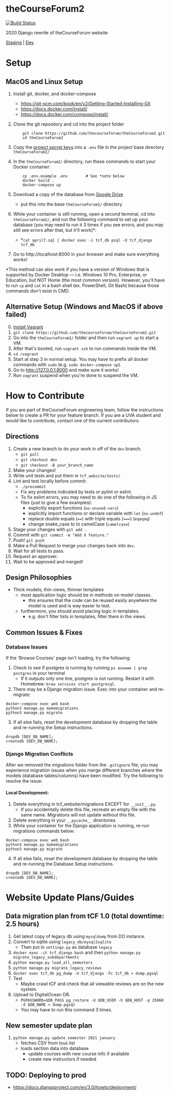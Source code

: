 
# theCourseForum2
[![Build Status](https://travis-ci.com/thecourseforum/theCourseForum2.svg?branch=master)](https://travis-ci.com/thecourseforum/theCourseForum2)

2020 Django rewrite of theCourseForum website

[Staging](http://thecourseforum-staging.herokuapp.com/) | [Dev](http://thecourseforum-dev.herokuapp.com/)

# Setup
## MacOS and Linux Setup
1. Install git, docker, and docker-compose
    - https://git-scm.com/book/en/v2/Getting-Started-Installing-Git
    - https://docs.docker.com/install/
    - https://docs.docker.com/compose/install/
2. Clone the git repository and cd into the project folder
    ```
        git clone https://github.com/thecourseforum/theCourseForum2.git
        cd theCourseForum2
    ```
3. Copy the [project secret keys](https://docs.google.com/document/d/1HsuJOf-5oZljQK_k02CQhFbqw1q-pD_1-mExvyC1TV0/edit?usp=sharing) into a `.env` file in the project base directory `theCourseForum2/`
4. In the `theCourseForum2/` directory, run these commands to start your Docker container:
    ```
        cp .env.example .env        # See *note below
        docker build .
        docker-compose up
    ```
5. Download a copy of the database from [Google Drive](https://drive.google.com/open?id=1ubiiOj-jfzoBKaMK6pFEkFXdSqMuD-22)
    - put this into the base `theCourseForum2/` directory
6. While your container is still running, open a second terminal, cd into `theCourseForum2/`, and run the following command to set up your database (you may need to run it 3 times if you see errors, and you may still see errors after that, but it'll work)\*:

    - \*`cat april7.sql | docker exec -i tcf_db psql -U tcf_django tcf_db`
7. Go to http://localhost:8000 in your browser and make sure everything works!

\*This method can also work if you have a version of Windows that is supported by Docker Desktop — i.e. Windows 10 Pro, Enterprise, or Education, but NOT Home (the most common version). However, you'll have to run `cp` and `cat` in a bash shell (ex. PowerShell, Git Bash) because those commands don't exist in CMD.

## Alternative Setup (Windows and MacOS if above failed)
0. [Install Vagrant](https://www.vagrantup.com/intro/getting-started/install.html)
1. `git clone https://github.com/thecourseforum/theCourseForum2.git`
2. Go into the `theCourseForum2/` folder and then run `vagrant up` to start a VM.
3. After that's booted, run `vagrant ssh` to run commands inside the VM.
4. `cd /vagrant`
5. Start at step 3 in normal setup. You may have to prefix all docker commands with `sudo` (e.g. `sudo docker-compose up`).
6. Go to http://127.0.0.1:8000 and make sure it works!
7. Run `vagrant` suspend when you're done to suspend the VM.


# How to Contribute
If you are part of theCourseForum engineering team, follow the instructions below to create a PR for your feature branch. If you are a UVA student and would like to contribute, contact one of the current contributors.

## Directions
1. Create a new branch to do your work in off of the `dev` branch.
    - `git pull`
    - `git checkout dev`
    - `git checkout -B your_branch_name`
2. Make your changes!
3. Write unit tests and put them in `tcf_website/tests/`
4. Lint and test locally before commit:
    - `./precommit`
    - Fix any problems indicated by tests or pylint or eslint.
    - To fix eslint errors, you may need to do one of the following in JS files (just to give a few examples):
      - explicitly export functions (`no-unused-vars`)
      - explicitly import functions or declare variable with `let` (`no-undef`)
      - replace double equals (`==`) with triple equals (`===`) (`eqeqeq`)
      - change snake_case to to camelCase (`camelcase`)
4. Stage your changes with `git add .`
5. Commit with `git commit -m "Add X feature."`
6. Push! `git push`
7. Make a Pull Request to merge your changes back into `dev`.
8. Wait for all tests to pass.
9. Request an approver.
10. Wait to be approved and merged!

## Design Philosophies
- Thick models, thin views, thinner templates
    - most application logic should be in methods on model classes.
        - this ensures that the code can be reused easily anywhere the model is used and is way easier to test.
    - furthermore, you should avoid placing logic in templates.
        - e.g. don't filter lists in templates, filter them in the views.


## Common Issues & Fixes

### Database Issues
If the 'Browse Courses' page isn't loading, try the following:
1. Check to see if postgres is running by running `ps auxwww | grep postgres` in your terminal
    - If it outputs only one line, postgres is not running. Restart it with Homebrew: `brew services start postgresql`.
2. There may be a Django migration issue. Exec into your container and re-migrate:
```
docker-compose exec web bash
python3 manage.py makemigrations
python3 manage.py migrate
```
3. If all else fails, reset the development database by dropping the table and re-running the Setup instructions.
```
dropdb [DEV_DB_NAME];
createdb [DEV_DB_NAME];
```

### Django Migration Conflicts
After we removed the migrations folder from the `.gitignore` file, you may experience migration issues when you merge different branches where the models (database tables/columns) have been modified. Try the following to resolve the issue:

#### Local Development:
1. Delete everything in tcf_website/migrations EXCEPT for `__init__.py`.
    - If you accidentally delete this file, recreate an empty file with the same name. Migrations will not update without this file.
2. Delete everything in your `__pycache__` directories
3. While your container for the Django application is running, re-run migrations commands below:
```
docker-compose exec web bash
python3 manage.py makemigrations
python3 manage.py migrate
```
4. If all else fails, reset the development database by dropping the table and re-running the Database Setup instructions.
```
dropdb [DEV_DB_NAME];
createdb [DEV_DB_NAME];
```


# Website Update Plans/Guides

## Data migration plan from tCF 1.0 (total downtime: 2.5 hours)
1. Get latest copy of legacy db using `mysqldump` from DO instance.
2. Convert to sqlite using `legacy_db/mysql2sqlite`
    - Then put in `settings.py` as database `legacy`
3. `docker exec -it tcf_django bash` and then `python manage.py migrate_legacy_subdepartments`
4. `python manage.py load_all_semesters`
5. `python manage.py migrate_legacy_reviews`
6. `docker exec tcf_db pg_dump -U tcf_django -Fc tcf_db > dump.pgsql`
7. Test
    - Maybe crawl tCF and check that all viewable reviews are on the new system.
8. Upload to DigitalOcean DB.
    - `PGPASSWORD=$DB_PASS pg_restore -U $DB_USER -h $DB_HOST -p 25060 -d $DB_NAME < dump.pgsql`
    - You may have to run this command 3 times.

## New semester update plan
1. `python manage.py update_semester 2021 january`
    - fetches CSV from lous list
    - loads section data into database
        - update courses with new course info if available
        - create new instructors if needed

## TODO: Deploying to prod
- https://docs.djangoproject.com/en/3.0/howto/deployment/
